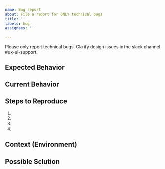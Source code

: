 ```yaml
---
name: Bug report
about: File a report for ONLY technical bugs
title: ''
labels: bug
assignees: ''

---
```


Please only report technical bugs. Clarify design issues in the slack channel #ux-ui-support.

<!--- Provide a general summary of the issue in the Title above -->

## Expected Behavior
<!--- Tell us what should happen -->

## Current Behavior
<!--- Tell us what happens instead of the expected behavior -->

## Steps to Reproduce
<!--- Provide a link to a live example like our Storybook or a code sandbox -->
<!--- Add an unambiguous set of steps to reproduce this bug. Include code to reproduce, if relevant -->
1.
2.
3.
4.

## Context (Environment)
<!--- How has this issue affected you? What are you trying to accomplish? -->
<!--- What is the environment the bug occures? (OS, version of the component, browser, etc.) -->

## Possible Solution
<!--- Not obligatory, but suggest a fix/reason for the bug -->
